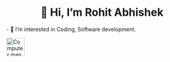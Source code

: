 <h1 align = "center"> 👋 Hi, I’m Rohit Abhishek </h1>
<p>- 👀 I’m interested in Coding, Software development. </p>

<img src="https://drive.google.com/drive/folders/1lMXw8b13SECyTavotbk3TOTR6wWvloCl" alt="Computer man" style="width:48px;height:48px;">






<!---
rabhi1611/rabhi1611 is a ✨ special ✨ repository because its `README.md` (this file) appears on your GitHub profile.
You can click the Preview link to take a look at your changes.
--->
